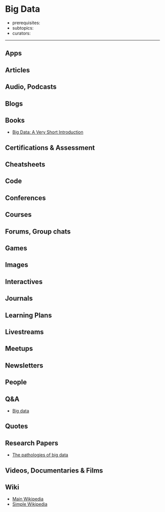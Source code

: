 # Big Data

- prerequisites:
- subtopics:
- curators:

------

## Apps

## Articles

## Audio, Podcasts

## Blogs

## Books

- [Big Data: A Very Short Introduction](http://www.veryshortintroductions.com/abstract/10.1093/actrade/9780198779575.001.0001/actrade-9780198779575?rskey=MLPnxI&result=78)

## Certifications & Assessment

## Cheatsheets

## Code

## Conferences

## Courses

## Forums, Group chats

## Games

## Images

## Interactives

## Journals

## Learning Plans

## Livestreams

## Meetups

## Newsletters

## People

## Q&A

- [Big data](https://www.quora.com/topic/Big-Data)

## Quotes

## Research Papers

- [The pathologies of big data](http://queue.acm.org/detail.cfm?id=1563874)

## Videos, Documentaries & Films

## Wiki

- [Main Wikipedia](https://en.wikipedia.org/wiki/Big_data)
- [Simple Wikipedia](https://simple.wikipedia.org/wiki/Big_data)
